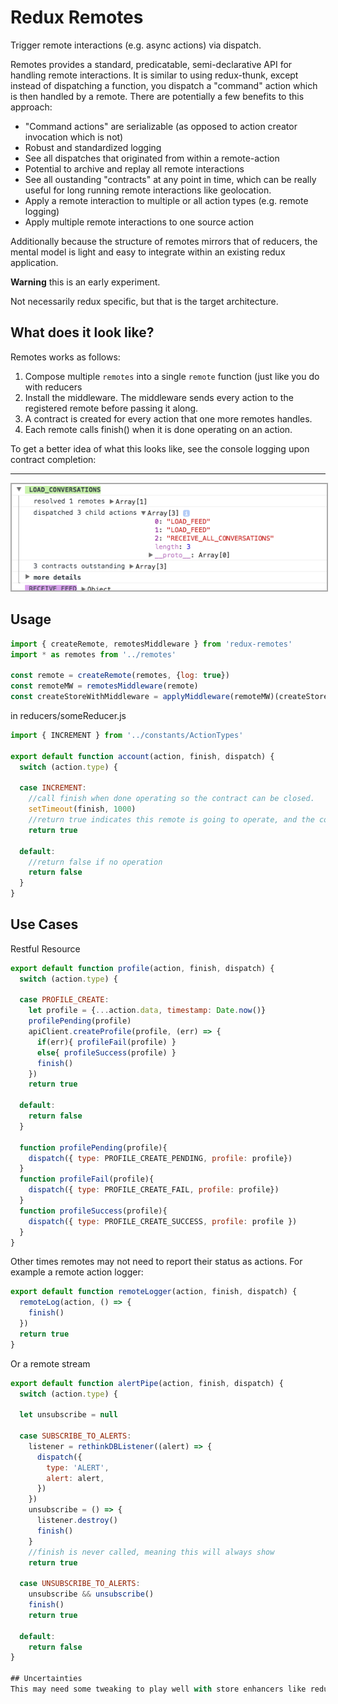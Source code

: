 # Redux Remotes
Trigger remote interactions (e.g. async actions) via dispatch.  

Remotes provides a standard, predicatable, semi-declarative API for handling remote interactions. It is similar to using redux-thunk, except instead of dispatching a function, you dispatch a "command" action which is then handled by a remote. There are potentially a few benefits to this approach:
* "Command actions" are serializable (as opposed to action creator invocation which is not)
* Robust and standardized logging
* See all dispatches that originated from within a remote-action
* Potential to archive and replay all remote interactions
* See all oustanding "contracts" at any point in time, which can be really useful for long running remote interactions like geolocation.
* Apply a remote interaction to multiple or all action types (e.g. remote logging)
* Apply multiple remote interactions to one source action

Additionally because the structure of remotes mirrors that of reducers, the mental model is light and easy to integrate within an existing redux application.

**Warning** this is an early experiment.

Not necessarily redux specific, but that is the target architecture.

## What does it look like?
Remotes works as follows:  
1. Compose multiple `remotes` into a single `remote` function (just like you do with reducers  
2. Install the middleware. The middleware sends every action to the registered remote before passing it along.   
3. A contract is created for every action that one more remotes handles.  
4. Each remote calls finish() when it is done operating on an action.  

To get a better idea of what this looks like, see the console logging upon contract completion:
<hr />
<img style="border:2px solid #aaaaaa;" src="https://raw.githubusercontent.com/rt2zz/redux-remotes/master/examples/log.png" />

## Usage
```js
import { createRemote, remotesMiddleware } from 'redux-remotes'
import * as remotes from '../remotes'

const remote = createRemote(remotes, {log: true})
const remoteMW = remotesMiddleware(remote)
const createStoreWithMiddleware = applyMiddleware(remoteMW)(createStore)
```
in reducers/someReducer.js
```js
import { INCREMENT } from '../constants/ActionTypes'

export default function account(action, finish, dispatch) {
  switch (action.type) {

  case INCREMENT:
    //call finish when done operating so the contract can be closed.
    setTimeout(finish, 1000)
    //return true indicates this remote is going to operate, and the contract should wait for response
    return true

  default:
    //return false if no operation
    return false
  }
}
```

## Use Cases
Restful Resource
```js
export default function profile(action, finish, dispatch) {
  switch (action.type) {

  case PROFILE_CREATE:
    let profile = {...action.data, timestamp: Date.now()}
    profilePending(profile)
    apiClient.createProfile(profile, (err) => {
      if(err){ profileFail(profile) }
      else{ profileSuccess(profile) }
      finish()
    })
    return true

  default:
    return false
  }

  function profilePending(profile){
    dispatch({ type: PROFILE_CREATE_PENDING, profile: profile})
  }
  function profileFail(profile){
    dispatch({ type: PROFILE_CREATE_FAIL, profile: profile})
  }
  function profileSuccess(profile){
    dispatch({ type: PROFILE_CREATE_SUCCESS, profile: profile })
  }
}
```

Other times remotes may not need to report their status as actions. For example a remote action logger:
```js
export default function remoteLogger(action, finish, dispatch) {
  remoteLog(action, () => {
    finish()
  })
  return true
}
```

Or a remote stream
```js
export default function alertPipe(action, finish, dispatch) {
  switch (action.type) {

  let unsubscribe = null

  case SUBSCRIBE_TO_ALERTS:
    listener = rethinkDBListener((alert) => {
      dispatch({
        type: 'ALERT',
        alert: alert,
      })
    })
    unsubscribe = () => {
      listener.destroy()
      finish()
    }
    //finish is never called, meaning this will always show
    return true

  case UNSUBSCRIBE_TO_ALERTS:
    unsubscribe && unsubscribe()
    finish()
    return true

  default:
    return false
}

## Uncertainties
This may need some tweaking to play well with store enhancers like redux-devtools. Further testing and experimentation is needed.
